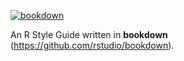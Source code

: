 <!-- badges: start -->
[![bookdown](https://github.com/tidyverse/style/actions/workflows/bookdown.yaml/badge.svg)](https://github.com/tidyverse/style/actions/workflows/bookdown.yaml)
<!-- badges: end -->

An R Style Guide written in **bookdown** (https://github.com/rstudio/bookdown).
